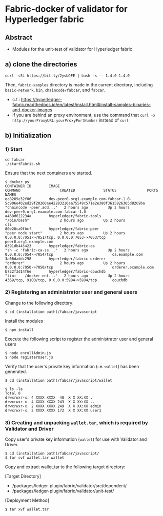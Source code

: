 <!--
 Copyright 2021 Hyperledger Cactus Contributors
 SPDX-License-Identifier: Apache-2.0

 README.md
-->
# Fabric-docker of validator for Hyperledger fabric

## Abstract
- Modules for the unit-test of validator for Hyperledger fabric

## a) clone the directories
    curl -sSL https://bit.ly/2ysbOFE | bash -s -- 1.4.0 1.4.0
Then, `fabric-samples` directory is made in the current directory, including `basic-network`, `bin`, `chaincode/fabcar`, and `fabcar`.

- c.f.: https://hyperledger-fabric.readthedocs.io/en/latest/install.html#install-samples-binaries-and-docker-images
- If you are behind an proxy environment, use the command that `curl -x http://yourProxyURL:yourProxyPortNumber` instead of `curl`

## b) Initialization
### 1) Start

    cd fabcar
    ./startFabric.sh

Ensure that the next containers are started.

    $ docker ps
    CONTAINER ID        IMAGE                                                                                                    COMMAND                  CREATED             STATUS              PORTS                                            NAMES
    ec8289e32f06        dev-peer0.org1.example.com-fabcar-1.0-5c906e402ed29f20260ae42283216aa75549c571e2e380f3615826365d8269ba   "chaincode -peer.add..."   2 hours ago         Up 2 hours                                                           dev-peer0.org1.example.com-fabcar-1.0
    a468d622234a        hyperledger/fabric-tools                                                                                 "/bin/bash"              2 hours ago         Up 2 hours                                                           cli
    80e28ca9fbcf        hyperledger/fabric-peer                                                                                  "peer node start"        2 hours ago         Up 2 hours          0.0.0.0:7051->7051/tcp, 0.0.0.0:7053->7053/tcp   peer0.org1.example.com
    8391db445423        hyperledger/fabric-ca                                                                                    "sh -c 'fabric-ca-se..."   2 hours ago         Up 2 hours          0.0.0.0:7054->7054/tcp                           ca.example.com
    3a06daddc298        hyperledger/fabric-orderer                                                                               "orderer"                2 hours ago         Up 2 hours          0.0.0.0:7050->7050/tcp                           orderer.example.com
    b722f3d14f6e        hyperledger/fabric-couchdb                                                                               "tini -- /docker-ent..."   2 hours ago         Up 2 hours          4369/tcp, 9100/tcp, 0.0.0.0:5984->5984/tcp       couchdb

### 2) Registering an administrator user and general users

Change to the following directory:

    $ cd (installation path)/fabcar/javascript

Install the modules

    $ npm install

Execute the following script to register the administrator user and general users

    $ node enrollAdmin.js
    $ node registerUser.js

Verify that the user's private key information (i.e. `wallet`) has been generated.

    $ cd (installation path)/fabcar/javascript/wallet

    $ ls -la
    Total 0
    drwxrwxr-x. 4 XXXX XXXX  48  X X XX:XX .
    drwxrwxr-x. 4 XXXX XXXX 243  X X XX:XX ..
    drwxrwxr-x. 2 XXXX XXXX 249  X X XX:XX admin
    drwxrwxr-x. 2 XXXX XXXX 172  X X XX:XX user1

### 3) Creating and unpacking `wallet.tar`, which is required by Validator and Driver

Copy user's private key information (`wallet`) for use with Validator and Driver.

    $ cd (installation path)/fabcar/javascript/
    $ tar cvf wallet.tar wallet

Copy and extract wallet.tar to the following target directory:

[Target Directory]

- /packages/ledger-plugin/fabric/validator/src/dependent/
- /packages/ledger-plugin/fabric/validator/unit-test/

[Deployment Method]

    $ tar xvf wallet.tar

